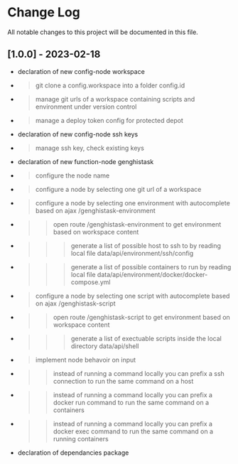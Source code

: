 
# Change Log
All notable changes to this project will be documented in this file.
 
 
## [1.0.0] - 2023-02-18


- declaration of new config-node workspace
-  > git clone a config.workspace into a folder config.id
-  > manage git urls of a workspace containing scripts and environment under version control
-  > manage a deploy token config for protected depot
- declaration of new config-node ssh keys
-  > manage ssh key, check existing keys
- declaration of new function-node genghistask
-  > configure the node name
-  > configure a node by selecting one git url of a workspace
-  > configure a node by selecting one environment with autocomplete based on ajax /genghistask-environment
-  >> open route /genghistask-environment to get environment based on workspace content
-  >>> generate a list of possible host to ssh to by reading local file data/api/environment/ssh/config
-  >>> generate a list of possible containers to run by reading local file data/api/environment/docker/docker-compose.yml
-  > configure a node by selecting one script with autocomplete based on ajax /genghistask-script
-  >> open route /genghistask-script to get environment based on workspace content
-  >>> generate a list of exectuable scripts inside the local directory data/api/shell
-  > implement node behavoir on input
-  >> instead of running a command locally you can prefix a ssh connection to run the same command on a host
-  >> instead of running a command locally you can prefix a docker run command to run the same command on a containers
-  >> instead of running a command locally you can prefix a docker exec command to run the same command on a running containers
- declaration of dependancies package